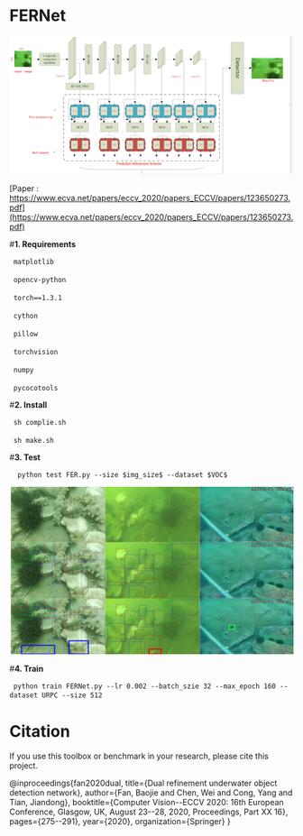 # FERNet

![image](https://github.com/RobotBj/FERNet/blob/main/datasets/ref2.png)

[Paper : https://www.ecva.net/papers/eccv_2020/papers_ECCV/papers/123650273.pdf](https://www.ecva.net/papers/eccv_2020/papers_ECCV/papers/123650273.pdf)

#**1. Requirements**

     matplotlib
   
     opencv-python
   
     torch==1.3.1
   
     cython
   
     pillow
   
     torchvision
   
     numpy
   
     pycocotools
   
#**2. Install**

     sh complie.sh
   
     sh make.sh
 
 #**3. Test**
 
      python test FER.py --size $img_size$ --dataset $VOC$ 
      
 ![image](https://github.com/RobotBj/FERNet/blob/main/datasets/ref1.png)
      
 #**4. Train**
 
     python train FERNet.py --lr 0.002 --batch_szie 32 --max_epoch 160 --dataset URPC --size 512
     
# Citation
If you use this toolbox or benchmark in your research, please cite this project.

@inproceedings{fan2020dual,
  title={Dual refinement underwater object detection network},
  author={Fan, Baojie and Chen, Wei and Cong, Yang and Tian, Jiandong},
  booktitle={Computer Vision--ECCV 2020: 16th European Conference, Glasgow, UK, August 23--28, 2020, Proceedings, Part XX 16},
  pages={275--291},
  year={2020},
  organization={Springer}
}
